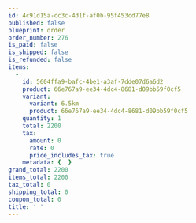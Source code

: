 ```yaml
---
id: 4c91d15a-cc3c-4d1f-af0b-95f453cd77e8
published: false
blueprint: order
order_number: 276
is_paid: false
is_shipped: false
is_refunded: false
items:
  -
    id: 5604ffa9-bafc-4be1-a3af-7dde07d6a6d2
    product: 66e767a9-ee34-4dc4-8681-d09bb59f0cf5
    variant:
      variant: 6.5km
      product: 66e767a9-ee34-4dc4-8681-d09bb59f0cf5
    quantity: 1
    total: 2200
    tax:
      amount: 0
      rate: 0
      price_includes_tax: true
    metadata: {  }
grand_total: 2200
items_total: 2200
tax_total: 0
shipping_total: 0
coupon_total: 0
title: ' '
---
```

